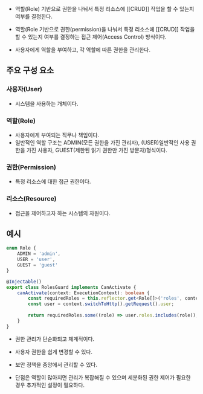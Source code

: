 - 역할(Role) 기반으로 권한을 나눠서 특정 리소스에 [[CRUD]] 작업을 할 수 있는지 여부를 결정한다.

- 역할(Role 기반으로 권한(permission)을 나눠서 특정 리소스에 [[CRUD]] 작업을 할 수 있는지 여부를 결정하는 접근 제어(Access Control) 방식이다.
- 사용자에게 역할을 부여하고, 각 역할에 따른 권한을 관리한다.


## 주요 구성 요소
### 사용자(User)

- 시스템을 사용하는 개체이다.
### 역할(Role)

- 사용자에게 부여되는 직무나 책임이다.
- 일반적인 역할 구조는 ADMIN(모든 권한을 가진 관리자), (USER)일반적인 사용 권한을 가진 사용자, GUEST(제한된 읽기 권한만 가진 방문자)형식이다.
### 권한(Permission)

- 특정 리소스에 대한 접근 권한이다.
### 리소스(Resource)

- 접근을 제어하고자 하는 시스템의 자원이다.


## 예시

```ts
enum Role {
    ADMIN = 'admin',
    USER = 'user',
    GUEST = 'guest'
}

@Injectable()
export class RolesGuard implements CanActivate {
    canActivate(context: ExecutionContext): boolean {
        const requiredRoles = this.reflector.get<Role[]>('roles', context.getHandler());
        const user = context.switchToHttp().getRequest().user;
        
        return requiredRoles.some((role) => user.roles.includes(role));
    }
}
```

- 권한 관리가 단순화되고 체계적이다.
- 사용자 권한을 쉽게 변경할 수 있다.
- 보안 정책을 중앙에서 관리할 수 있다.

- 단점은 역할이 많아지면 관리가 복잡해질 수 있으며 세분화된 권한 제어가 필요한 경우 추가적인 설정이 필요하다.